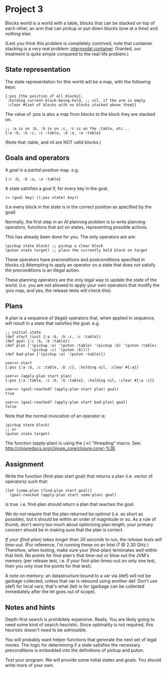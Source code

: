 Project 3
=========

Blocks world is a world with a table, blocks that can be stacked on top of each
other, an arm that can pickup or put-down blocks (one at a time) and *nothing* 
else.

(Lest you think this problem is completely contrived, note that container 
stacking is a very real problem:
[intermodal container](http://en.wikipedia.org/wiki/Intermodal_container).
Granted, our treatment is quite simple compared to the real-life problem.)

State representation
--------------------

The state representation for this world will be a map, with the following keys:
    
    {:pos {the position of all blocks},
     :holding current-block-being-held, ;; nil, if the arm is empty
     :clear #{set of blocks with no blocks stacked above them}}

The value of :pos is also a map from blocks to the block they are stacked on.

    ;; :a is on :b, :b is on :c, :c is on the :table, etc...
    {:a :b, :b :c, :c :table, :d :e, :e :table}

(Note that :table, and nil are NOT valid blocks.)

Goals and operators
-------------------

A *goal* is a *partial* position map. e.g. 

    {:c :b, :b :a, :a :table}

A state satisfies a goal if, for every key in the goal,

    (= (goal key) ((:pos state) key))

(i.e every block in the state is in the correct position as specified by the 
goal)

Normally, the first step in an AI planning problem is to write planning
*operators*, functions that act on states, representing possible actions.

This has already been done for you. The only operators are are:

    (pickup state block) ;; pickup a clear block
    (puton state target) ;; place the currently held block on target

These operators have preconditions and postconditions specified in blocks.clj
Attempting to apply an operator on a state that does not satisfy the
preconditions is an illegal action.

These planning operators are the only legal way to update the state of the
world. (i.e. you are not allowed to apply your own operators that modify the 
:pos map, and yes, the release tests will check this)

Plans
-----

A plan is a sequence of (legal) operators that, when applied in sequence, will
result in a state that satisfies the goal. e.g.

    ;; initial state
    (def start (init {:a :b, :b :c, :c :table})
    (def goal {:c :b, :b :table})
    (def plan ['(pickup :a) '(puton :table) '(pickup :b) '(puton :table) 
               '(pickup :c) '(puton :b)]))
    (def bad-plan ['(pickup :a) '(puton :table)]) 

    user=> start
    {:pos {:a :b, :c :table, :b :c}, :holding nil, :clear #{:a}}

    user=> (apply-plan start plan)
    {:pos {:a :table, :c :b, :b :table}, :holding nil, :clear #{:a :c}}
    
    user=> (goal-reached? (apply-plan start plan) goal)
    true

    user=> (goal-reached? (apply-plan start bad-plan) goal)
    false

Note that the normal invocation of an operator is:
    
    (pickup state block)
    ;; or
    (puton state target)

The function (apply-plan) is using the (->) "threading" macro. See:
http://clojuredocs.org/clojure_core/clojure.core/-%3E

Assignment
----------

Write the function (find-plan start goal) that returns a plan (i.e. vector of
operators) such that:

    (let [some-plan (find-plan start goal)]
      (goal-reached (apply-plan start some-plan) goal)

is true. i.e. find-plan should return a plan that reaches the goal.

We do *not* require that the plan returned be *optimal* (i.e. as short as
possible), but it should be within an order of magnitude or so.
As a rule of thumb, don't worry too much about optimizing plan length; your
primary concern should be in making sure that the plan is correct.

*If your (find-plan) takes longer than 30 seconds to run, the release tests
will time-out.* (For reference, I'm running these on an Intel i7 @ 2.30 GHz.)
Therefore, when testing, make sure your (find-plan) terminates *well* within
that limit. No points for find-plan's that time-out or blow out the JVM's 
memory (per release test, i.e. if your find-plan times-out on only one test, 
then you only lose the points for that test).

A note on memory: an datastructure bound to a var via (def) will *not* be 
garbage collected, unless that var is rebound using another def. Don't
use (def) for local vars; that's what (let) is for (garbage can be collected
immediately after the let goes out of scope).

Notes and hints
---------------

Depth-first search is prohibitely expensive. Really. You are likely going to
need some kind of search heuristic. Since optimality is not required, this
heuristic doesn't need to be admissible.

You will probably want helper functions that generate the next set of legal
moves. The logic for determining if a state satisfies the necessary
preconditions is embedded into the definitions of pickup and puton.

*Test* your program. We will provide some initial states and goals. You should
write more of your own.

